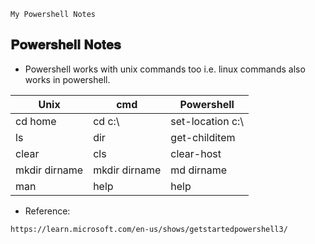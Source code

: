 `My Powershell Notes`

## 𝐏𝐨𝐰𝐞𝐫𝐬𝐡𝐞𝐥𝐥 𝐍𝐨𝐭𝐞𝐬

- Powershell works with unix commands too i.e. linux commands also works in powershell.

Unix | cmd | Powershell
--- | --- | ---
cd home | cd c:\ | set-location c:\
ls | dir | get-childitem
clear | cls | clear-host
mkdir dirname | mkdir dirname | md dirname
man | help | help



- Reference: 
```
https://learn.microsoft.com/en-us/shows/getstartedpowershell3/
```
